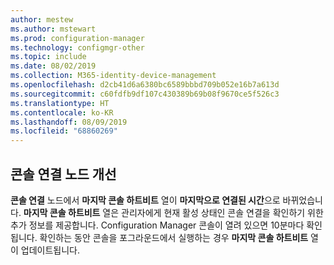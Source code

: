 ```yaml
---
author: mestew
ms.author: mstewart
ms.prod: configuration-manager
ms.technology: configmgr-other
ms.topic: include
ms.date: 08/02/2019
ms.collection: M365-identity-device-management
ms.openlocfilehash: d2cb41d6a6380bc6589bbbd709b052e16b7a613d
ms.sourcegitcommit: c60fdfb9df107c430389b69b08f9670ce5f526c3
ms.translationtype: HT
ms.contentlocale: ko-KR
ms.lasthandoff: 08/09/2019
ms.locfileid: "68860269"
---
```

## <a name="improvements-to-console-connections-node"></a>콘솔 연결 노드 개선
<!--4923997, 4951240 -->
**콘솔 연결** 노드에서 **마지막 콘솔 하트비트** 열이 **마지막으로 연결된 시간**으로 바뀌었습니다. **마지막 콘솔 하트비트** 열은 관리자에게 현재 활성 상태인 콘솔 연결을 확인하기 위한 추가 정보를 제공합니다. Configuration Manager 콘솔이 열려 있으면 10분마다 확인됩니다. 확인하는 동안 콘솔을 포그라운드에서 실행하는 경우 **마지막 콘솔 하트비트** 열이 업데이트됩니다.
